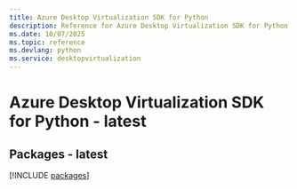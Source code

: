 ```yaml
---
title: Azure Desktop Virtualization SDK for Python
description: Reference for Azure Desktop Virtualization SDK for Python
ms.date: 10/07/2025
ms.topic: reference
ms.devlang: python
ms.service: desktopvirtualization
---
```

# Azure Desktop Virtualization SDK for Python - latest
## Packages - latest
[!INCLUDE [packages](desktop-virtualization-index.md)]